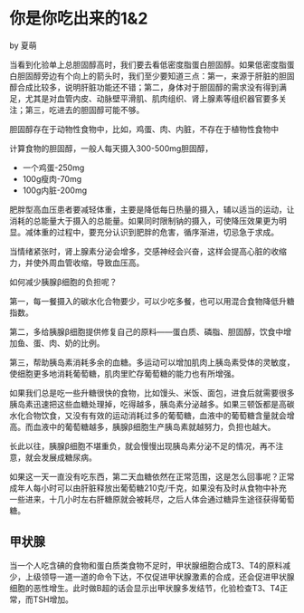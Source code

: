 # 你是你吃出来的1&2

by 夏萌

当看到化验单上总胆固醇高时，我们要去看低密度脂蛋白胆固醇。如果低密度脂蛋白胆固醇旁边有个向上的箭头时，我们至少要知道三点：第一，来源于肝脏的胆固醇合成比较多，说明肝脏功能还不错；第二，身体对于胆固醇的需求没有得到满足，尤其是对血管内皮、动脉壁平滑肌、肌肉组织、肾上腺素等组织器官要多关注；第三，吃进去的胆固醇可能不够。

胆固醇存在于动物性食物中，比如，鸡蛋、肉、内脏，不存在于植物性食物中

计算食物的胆固醇，一般人每天摄入300-500mg胆固醇，

- 一个鸡蛋-250mg
- 100g瘦肉-70mg
- 100g内脏-200mg

肥胖型高血压患者要减轻体重，主要是降低每日热量的摄入，辅以适当的运动，让消耗的总能量大于摄入的总能量。如果同时限制钠的摄入，可使降压效果更为明显。减体重的过程中，要充分认识到肥胖的危害，循序渐进，切忌急于求成。

当情绪紧张时，肾上腺素分泌会增多，交感神经会兴奋，这样会提高心脏的收缩力，并使外周血管收缩，导致血压高。

如何减少胰腺β细胞的负担呢？

第一，每一餐摄入的碳水化合物要少，可以少吃多餐，也可以用混合食物降低升糖指数。

第二，多给胰腺β细胞提供修复自己的原料——蛋白质、磷脂、胆固醇，饮食中增加鱼、蛋、肉、奶的比例。

第三，帮助胰岛素消耗多余的血糖。多运动可以增加肌肉上胰岛素受体的灵敏度，使细胞更多地消耗葡萄糖，肌肉里贮存葡萄糖的能力也有所增强。

如果我们总是吃一些升糖很快的食物，比如馒头、米饭、面包，进食后就需要很多胰岛素迅速把这些血糖处理掉，吃得越多，胰岛素分泌越多。如果三顿饭都是高碳水化合物饮食，又没有有效的运动消耗过多的葡萄糖，血液中的葡萄糖含量就会增高。而血液中的葡萄糖越多，胰腺β细胞生产胰岛素就越努力，负担也越大。

长此以往，胰腺β细胞不堪重负，就会慢慢出现胰岛素分泌不足的情况，再不注意，就会发展成糖尿病。

如果这一天一直没有吃东西，第二天血糖依然在正常范围，这是怎么回事呢？正常成年人每小时可以由肝脏释放出葡萄糖210克/千克，如果没有及时从食物中补充一些进来，十几小时左右肝糖原就会被耗尽，之后人体会通过糖异生途径获得葡萄糖。

## 甲状腺

当一个人吃含碘的食物和蛋白质类食物不足时，甲状腺细胞合成T3、T4的原料减少，上级领导一道一道的命令下达，不仅促进甲状腺激素的合成，还会促进甲状腺细胞的恶性增生。此时做B超的话会显示出甲状腺多发结节，化验检查T3、T4正常，而TSH增加。
